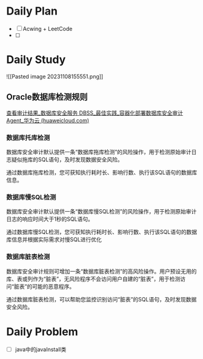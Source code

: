# Daily Plan
- [ ] Acwing + LeetCode
- [ ] 
# Daily Study
![[Pasted image 20231108155551.png]]
## Oracle数据库检测规则
[查看审计结果_数据库安全服务 DBSS_最佳实践_容器化部署数据库安全审计Agent_华为云 (huaweicloud.com)](https://support.huaweicloud.com/bestpractice-dbss/dbss_06_0011.html)
### 数据库托库检测
数据库安全审计默认提供一条“数据库拖库检测”的风险操作，用于检测原始审计日志疑似拖库的SQL语句，及时发现数据安全风险。

通过数据库拖库检测，您可获知执行耗时长、影响行数、执行该SQL语句的数据库信息。
### 数据库慢SQL检测
数据库安全审计默认提供一条“数据库慢SQL检测”的风险操作，用于检测原始审计日志的响应时间大于1秒的SQL语句。

通过数据库慢SQL检测，您可获知执行耗时长、影响行数、执行该SQL语句的数据库信息并根据实际需求对慢SQL进行优化
### 数据库脏表检测
数据库安全审计规则可增加一条“数据库脏表检测”的高风险操作。用户预设无用的库、表或列作为“脏表”，无风险程序不会访问用户自建的“脏表”，用于检测访问“脏表”的可能的恶意程序。

通过数据库脏表检测，可以帮助您监控识别访问“脏表”的SQL语句，及时发现数据安全风险。
# Daily Problem
- [ ] java中的javaInstall类 